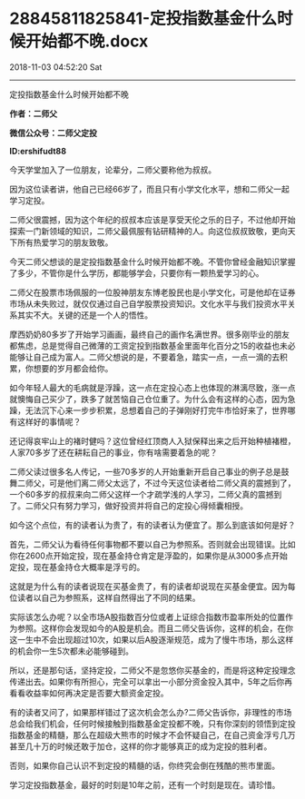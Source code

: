 # 28845811825841-定投指数基金什么时候开始都不晚.docx

2018-11-03 04:52:20 Sat

----

定投指数基金什么时候开始都不晚

__作者：二师父__

__微信公众号：二师父定投__

__ID:ershifudt88__

今天学堂加入了一位朋友，论辈分，二师父要称他为叔叔。

因为这位读者讲，他自己已经66岁了，而且只有小学文化水平，想和二师父一起学习定投。

二师父很震撼，因为这个年纪的叔叔本应该是享受天伦之乐的日子，不过他却开始探索一门新领域的知识，二师父最佩服有钻研精神的人。向这位叔叔致敬，更向天下所有热爱学习的朋友致敬。

今天二师父想谈的是定投指数基金什么时候开始都不晚。不管你曾经金融知识掌握了多少，不管你是什么学历，都能够学会，只要你有一颗热爱学习的心。

二师父在股票市场佩服的一位股神朋友东博老股民也是小学文化，可是他却在证券市场从未失败过，就仅仅通过自己自学股票投资知识。文化水平与我们投资水平关系其实不大。关键的还是一个人的悟性。

摩西奶奶80多岁了开始学习画画，最终自己的画作名满世界。很多刚毕业的朋友都焦虑，总是觉得自己微薄的工资定投到指数基金里面年化百分之15的收益也未必能够让自己成为富人。二师父想说的是，不要着急，踏实一点，一点一滴的去积累，你想要的岁月都会给你。

如今年轻人最大的毛病就是浮躁，这一点在定投心态上也体现的淋漓尽致，涨一点就懊悔自己买少了，跌多了就苦恼自己仓位重了。为什么会有这样的心态，因为急躁，无法沉下心来一步步积累，总想着自己的子弹刚好打完牛市恰好来了，世界哪有这样好的事情呢？

还记得哀牢山上的褚时健吗？这位曾经红顶商人入狱保释出来之后开始种植褚橙，人家70多岁了还在耕耘自己的事业，你有啥需要着急的呢？

二师父读过很多名人传记，一些70多岁的人开始重新开启自己事业的例子总是鼓舞二师父，可是他们离二师父太远了，不过今天这位读者给二师父真的震撼到了，一个60多岁的叔叔来向二师父这样一个才疏学浅的人学习，二师父真的震撼到了。二师父只有努力学习，做好投资并将自己的定投心得倾囊相授。

如今这个点位，有的读者认为贵了，有的读者认为便宜了。那么到底该如何是好？

首先，二师父认为看待任何事物都不要以自己为参照系。否则就会出现错误。比如你在2600点开始定投，现在基金持仓肯定是浮盈的，如果你是从3000多点开始定投，现在基金持仓大概率是浮亏的。

这就是为什么有的读者说现在买基金贵了，有的读者却说现在买基金便宜。因为每位读者以自己为参照系，这样自然得出了不同的结果。

实际该怎么办呢？以全市场A股指数百分位或者上证综合指数市盈率所处的位置作为参照。这样你会发现如今的A股是机会。而且二师父告诉你，这样的机会，在你这一生中不会出现超过10次，如果以后A股逐渐规范，成为了慢牛市场，那么这样的机会你一生5次都未必能够碰到。

所以，还是那句话，坚持定投，二师父不是忽悠你买基金的，而是将这种定投理念传递出去。如果你有所担心，完全可以拿出一小部分资金投入其中，5年之后你再看看收益率如何再决定是否要大额资金定投。

有的读者又问了，如果那样错过了这次机会怎么办?二师父告诉你，非理性的市场总会给我们机会，任何时候接触到指数基金定投都不晚，只有你深刻的领悟到定投指数基金的精髓，那么在超级大熊市的时候才不会怀疑自己，在自己资金浮亏几万甚至几十万的时候还敢于加仓，这样的你才能够真正的成为定投的胜利者。

否则，如果你自己认识不到定投的精髓的话，你终究会倒在残酷的熊市里面。

学习定投指数基金，最好的时刻是10年之前，还有一个时刻是现在。请珍惜。

 

